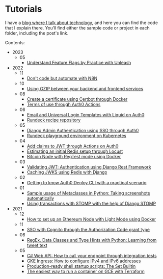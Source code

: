 # Tutorials

I have a [blog where I talk about technology](https://www.willianantunes.com/), and here you can find the code that I explain there. You'll find either the sample code or project in each folder, including the post's link.

Contents:

- 2023
  - 05
    - [Understand Feature Flags by Practice with Unleash](./2023/05/feature_toggle_unleash)
- 2022
  - 11
    - [Don't code but automate with N8N](./2022/11/n8n-playground)
  - 10
    - [Using GZIP between your backend and frontend services](./2022/10/gzip-between-backend-frontend-sample)
  - 08
    - [Create a certificate using Certbot through Docker](./2022/08/certbot-terraform-s3-cloudfront)
    - [Terms of use through Auth0 Actions](./2022/08/django-redirect-with-actions)
  - 06
    - [Email and Universal Login Templates with Liquid on Auth0](./2022/06/auth0-liquid-tester)
    - [Rundeck recipe repository](./2022/06/rundeck-recipe-repository)
  - 05
    - [Django Admin Authentication using SSO through Auth0](./2022/05/django-admin-auth-sso)
    - [Rundeck playground environment on Kubernetes](./2022/05/rundeck-k8s)
  - 04
    - [Add claims to JWT through Actions on Auth0](./2022/04/add-claims-jwt-actions-auth0)
    - [Estimating an initial Redis setup through Locust](./2022/04/load-testing-redis-locust)
    - [Bitcoin Node with RegTest mode using Docker](./2022/04/bitcoin-node-regtest-mode-docker)
  - 03
    - [Validating JWT: Authentication using Django Rest Framework](./2022/03/authentication-django-rest-framework)
    - [Caching JWKS using Redis with Django](./2022/03/cache-django)
  - 02
    - [Getting to know Auth0 Deploy CLI with a practical scenario](./2022/02/getting-to-know-auth0-deploy-cli)
  - 01
    - [Sample usage of Metaclasses in Python: Taking screenshots automatically](./2022/01/python-metaclasses)
    - [Using transactions with STOMP with the help of Django STOMP](./2022/01/transactions-with-django-stomp)
- 2021
  - 12
    - [How to set up an Ethereum Node with Light Mode using Docker](./2021/12/how-to-set-up-ethereum-node-using-docker)
  - 11
    - [SSO with Cognito through the Authorization Code grant type](./2021/11/sso-cognito-authorization-code-grant-type)
  - 06
    - [RegEx, Data Classes and Type Hints with Python: Learning from tweet text](./2021/06/regex-dataclasses-with-python-learning-from-tweet-text)
  - 05
    - [C# Web API: How to call your endpoint through integration tests](./2021/05/c-sharp-web-api-how-to-endpoint-it)
    - [GKE Ingress: How to configure IPv4 and IPv6 addresses](./2021/05/ingress-ipv4-ipv6)
    - [Production-ready shell startup scripts: The Set Builtin](./2021/05/the-set-builtin)
    - [The easiest way to run a container on GCE with Terraform](./2021/05/gce-container-terraform)

